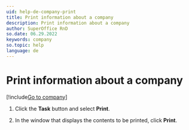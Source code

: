```yaml
---
uid: help-de-company-print
title: Print information about a company
description: Print information about a company
author: SuperOffice RnD
so.date: 06.29.2022
keywords: company
so.topic: help
language: de
---
```


# Print information about a company

[!include[Go to company](../../learn/includes/goto-company.md)]

1. Click the **Task** button and select **Print**.

1. In the window that displays the contents to be printed, click **Print**.

